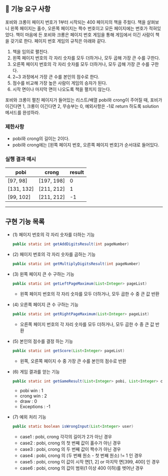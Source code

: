 ## 🚀 기능 요구 사항

포비와 크롱이 페이지 번호가 1부터 시작되는 400 페이지의 책을 주웠다. 책을 살펴보니 왼쪽 페이지는 홀수, 오른쪽 페이지는 짝수 번호이고 모든 페이지에는 번호가 적혀있었다. 책이 마음에 든 포비와 크롱은 페이지 번호 게임을 통해 게임에서 이긴 사람이 책을 갖기로 한다. 페이지 번호 게임의 규칙은 아래와 같다.

1. 책을 임의로 펼친다.
2. 왼쪽 페이지 번호의 각 자리 숫자를 모두 더하거나, 모두 곱해 가장 큰 수를 구한다.
3. 오른쪽 페이지 번호의 각 자리 숫자를 모두 더하거나, 모두 곱해 가장 큰 수를 구한다.
4. 2~3 과정에서 가장 큰 수를 본인의 점수로 한다.
5. 점수를 비교해 가장 높은 사람이 게임의 승자가 된다.
6. 시작 면이나 마지막 면이 나오도록 책을 펼치지 않는다.

포비와 크롱이 펼친 페이지가 들어있는 리스트/배열 pobi와 crong이 주어질 때, 포비가 이긴다면 1, 크롱이 이긴다면 2, 무승부는 0, 예외사항은 -1로 return 하도록 solution 메서드를 완성하라.

### 제한사항

- pobi와 crong의 길이는 2이다.
- pobi와 crong에는 [왼쪽 페이지 번호, 오른쪽 페이지 번호]가 순서대로 들어있다.

### 실행 결과 예시

| pobi | crong | result |
| --- | --- | --- |
| [97, 98] | [197, 198] | 0 |
| [131, 132] | [211, 212] | 1 |
| [99, 102] | [211, 212] | -1 |

---

## 구현 기능 목록

- (1) 페이지 번호의 각 자리 숫자를 더하는 기능

  ```java
  public static int getAddDigitsResult(int pageNumber)
  ```
- (2) 페이지 번호의 각 자리 숫자를 곱하는 기능

  ```java
  public static int getMultiplyDigitsResult(int pageNumber)
  ```

- (3) 왼쪽 페이지 큰 수 구하는 기능

  ```java
  public static int getLeftPageMaximum(List<Integer> pageList)
  ```

  - 왼쪽 페이지 번호의 각 자리 숫자를 모두 더하거나, 모두 곱한 수 중 큰 값 반환

- (4) 오른쪽 페이지 큰 수 구하는 기능

  ```java
  public static int getRightPageMaximum(List<Integer> pageList)
  ```

  - 오른쪽 페이지 번호의 각 자리 숫자를 모두 더하거나, 모두 곱한 수 중 큰 값 반환

- (5) 본인의 점수를 결정 하는 기능

  ```java
  public static int getScore(List<Integer> pageList)
  ```

  - 왼쪽, 오른쪽 페이지 수 중 가장 큰 수를 본인의 점수로 반환

- (6) 게임 결과를 얻는 기능

  ```java
  public static int getGameResult(List<Integer> pobi, List<Integer> crong)
  ```

  - pobi win : 1
  - crong win : 2
  - draw : 0
  - Exceptions : -1

- (7) 예외 처리 기능

  ```java
  public static boolean isWrongInput(List<Integer> user)
  ```

  - case1 : pobi, crong 각각의 길이가 2가 아닌 경우
  - case2 : pobi, crong 의 첫 번째 값이 홀수가 아닌 경우
  - case3 : pobi, crong 의 두 번째 값이 짝수가 아닌 경우
  - case4 : pobi, crong 의 (두 번째 원소 - 첫 번째 원소) != 1 인 경우
  - case5 : pobi, crong 이 값이 시작 면[1, 2] or 마지막 면[399, 400] 인 경우
  - case6 : pobi, crong 의 값이 범위(1 이상 400 이하)를 벗어난 경우

